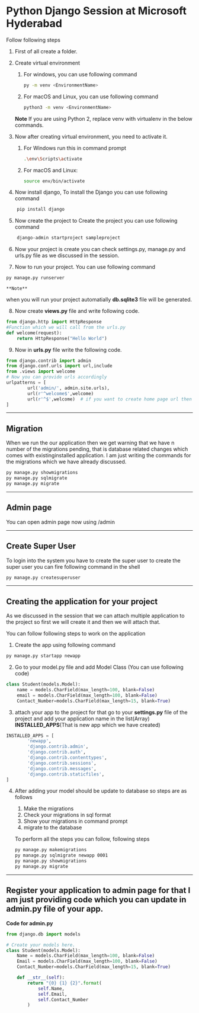 # Python Django Session at Microsoft Hyderabad

Follow following steps
1. First of all create a folder.
2. Create virtual environment
	
	1. For windows, you can use following command
		```bash
		py -m venv <EnvironmentName> 
		```
	2. For macOS and Linux, you can use following command
		```bash
		python3 -m venv <EnvironmentName> 
		```
	**Note**
	If you are using Python 2, replace venv with virtualenv in the below commands.
	
3. Now after creating virtual environment, you need to activate it. 
	
	1.  For Windows run this in command prompt
		```bash
		.\env\Scripts\activate
		```
	2.  For macOS and Linux:
		
		```bash
		source env/bin/activate
		```
4. Now install django, To install the Django you can use following command
```bash
	pip install django
```

5. Now create the project to Create the project you can use following command
```bash
	django-admin startproject sampleproject
```

6. Now your project is create you can check settings.py, manage.py and urls.py file as we discussed in the session.

7. Now to run your project. You can use following command
```bash
py manage.py runserver
```

	**Note** 
when you will run your project automatially **db.sqlite3** file will be generated.

8. Now create **views.py** file and write following code.
```python
from django.http import HttpResponse
#Function which we will call from the urls.py
def welcome(request):
    return HttpResponse("Hello World")
```
9. Now in **urls.py** file write the following code.
```python 
from django.contrib import admin
from django.conf.urls import url,include
from .views import welcome
# Now you can provide urls accordingly
urlpatterns = [
    	url('admin/', admin.site.urls),
    	url(r'^welcome$',welcome)
		url(r'^$',welcome)  # if you want to create home page url then you can use this becuase home page will you error that's why I added this
]
```
---
## Migration

When we run the our application then we get warning that we have n number of the migrations pending, that is database related  changes which comes with existinginstalled  application. I am just writing the commands for the migrations which we have already discussed.

```bash
py manage.py showmigrations
py manage.py sqlmigrate
py manage.py migrate
```
---
## Admin page 

You can open admin page now using /admin

---

## Create Super User

To login into the system you have to create the super user to create the super user you can fire following command in the shell 

```bash
py manage.py createsuperuser
```
---

## Creating the application for your project

As we discussed in the session that we can attach multiple application to the project so first we will create it and then we will attach that.

You can follow following steps to work on the application

1. Create the app using following command
```bash
py manage.py startapp newapp
```
2. Go to your model.py file and add Model Class (You can use following code)
```python
class Student(models.Model):
    name = models.CharField(max_length=100, blank=False)
    email = models.CharField(max_length=100, blank=False)
    Contact_Number=models.CharField(max_length=15, blank=True)
```
3. attach your app to the project for that go to your **settings.py** file of the project and add your application name in the list(Array) **INSTALLED_APPS**(That is new app which we have created)
```python
INSTALLED_APPS = [
		'newapp',
		'django.contrib.admin',
		'django.contrib.auth',
		'django.contrib.contenttypes',
		'django.contrib.sessions',
		'django.contrib.messages',
		'django.contrib.staticfiles',
]
```
4. After adding your model should be update to database so steps are as follows
	1. Make the migrations
	2. Check your migrations in sql format
	3. Show your migrations in command prompt 
	4. migrate to the database
	
	To perform all the steps you can follow, following steps
	```bash 
	py manage.py makemigrations
	py manage.py sqlmigrate newapp 0001
	py manage.py showmigrations
	py manage.py migrate
	```
---
## Register your application to admin page for that I am just providing code which you can update in **admin.py** file of your app.

**Code for admin.py**
```python
from django.db import models

# Create your models here.
class Student(models.Model):
    Name = models.CharField(max_length=100, blank=False)
    Email = models.CharField(max_length=100, blank=False)
    Contact_Number=models.CharField(max_length=15, blank=True)

    def __str__(self):
        return "{0} {1} {2}".format(
            self.Name,
            self.Email,
            self.Contact_Number
        )
```
